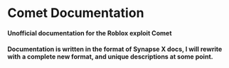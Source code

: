 # Comet Documentation

#### Unofficial documentation for the Roblox exploit Comet

#### Documentation is written in the format of Synapse X docs, I will rewrite with a complete new format, and unique descriptions at some point.
